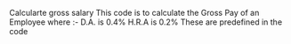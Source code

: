 Calcularte gross salary
This code is to calculate the Gross Pay of an Employee where :-
D.A. is 0.4%
H.R.A is 0.2%
These are predefined in the code

